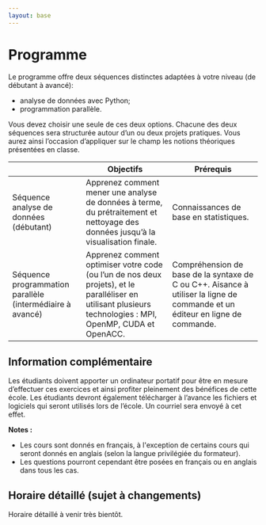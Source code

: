 ```yaml
---
layout: base
---
```

# Programme

Le programme offre deux séquences distinctes adaptées à votre niveau (de débutant à avancé):
* analyse de données avec Python;
* programmation parallèle.

Vous devez choisir une seule de ces deux options. Chacune des deux séquences sera structurée autour d’un ou deux projets pratiques. Vous aurez ainsi l’occasion d’appliquer sur le champ les notions théoriques présentées en classe.

|                                                               | Objectifs                                                                                                                                                     | Prérequis                                                                                                                     |
|-----------------------------------------------------------    |-------------------------------------------------------------------------------------------------------------------------------------------------------------  |------------------------------------------------------------------------------------------------------------------------------ |
| Séquence analyse de données (débutant)                        | Apprenez comment mener une analyse de données à terme, du prétraitement et nettoyage des données jusqu’à la visualisation finale.                             | Connaissances de base en statistiques.                                                                                        |
| Séquence programmation parallèle (intermédiaire à avancé)     | Apprenez comment optimiser votre code (ou l’un de nos deux projets), et le paralléliser en utilisant plusieurs technologies : MPI, OpenMP, CUDA et OpenACC.   | Compréhension de base de la syntaxe de C ou C++. Aisance à utiliser la ligne de commande et un éditeur en ligne de commande.  |

## Information complémentaire
Les étudiants doivent apporter un ordinateur portatif pour être en mesure d’effectuer ces exercices et ainsi profiter pleinement des bénéfices de cette école. Les étudiants devront également télécharger à l’avance les fichiers et logiciels qui seront utilisés lors de l’école. Un courriel sera envoyé à cet effet.

**Notes :**
* Les cours sont donnés en français, à l'exception de certains cours qui seront donnés en anglais (selon la langue privilégiée du formateur).
* Les questions pourront cependant être posées en français ou en anglais dans tous les cas.


## Horaire détaillé (sujet à changements)

Horaire détaillé à venir très bientôt.


<!-- Vous aurez plus de détails sur les différents cours en cliquant sur les titres ci-dessous :

<iframe src="https://calendar.google.com/calendar/embed?height=600&amp;wkst=1&amp;bgcolor=%23ffffff&amp;ctz=America%2FToronto&amp;src=computecanada.ca_n9fs358pns6kak76tvgrdjcdq8%40group.calendar.google.com&amp;color=%232952A3&amp;src=computecanada.ca_ddcadvoh7lp48l3tgta9p1c64o%40group.calendar.google.com&amp;color=%23AB8B00&amp;mode=agenda&amp;dates={{site.data.dates.ecole_debut}}/{{site.data.dates.ecole_fin}}&amp;showTitle=0&amp;showDate=1&amp;showPrint=0&amp;showTabs=1&amp;showCalendars=1&amp;showTz=0" style="border-width:0" width="800" height="600" frameborder="0" scrolling="no"></iframe> -->
